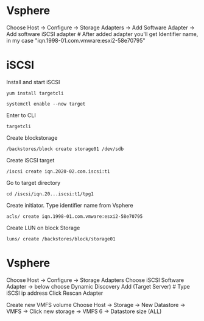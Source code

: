 # Vsphere
Choose Host -> Configure -> Storage Adapters -> Add Software Adapter -> Add software iSCSI adapter # After added adapter you'll get Identifier name, in my case "iqn.1998-01.com.vmware:esxi2-58e70795"

# iSCSI
Install and start iSCSI
```
yum install targetcli
```
```
systemctl enable --now target
```

Enter to CLI
```
targetcli
```
Create blockstorage
```
/backstores/block create storage01 /dev/sdb
```

Create iSCSI target
```
/iscsi create iqn.2020-02.com.iscsi:t1
```

Go to target directory
```
cd /iscsi/iqn.20...iscsi:t1/tpg1
```

Create initiator. Type identifier name from Vsphere
```
acls/ create iqn.1998-01.com.vmware:esxi2-58e70795 
```
Create LUN on block Storage
```
luns/ create /backstores/block/storage01
```
# Vsphere
Choose Host -> Configure -> Storage Adapters
Choose iSCSI Software Adapter -> below choose Dynamic Discovery
Add (Target Server) # Type iSCSI ip address
Click Rescan Adapter

Create new VMFS volume
Choose Host -> Storage -> New Datastore -> VMFS -> Click new storage -> VMFS 6 -> Datastore size (ALL)
